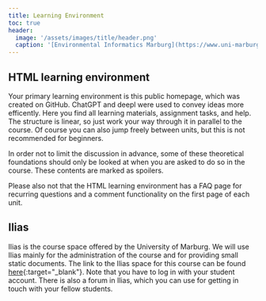 ```yaml
---
title: Learning Environment
toc: true
header:
  image: '/assets/images/title/header.png'
  caption: '[Environmental Informatics Marburg](https://www.uni-marburg.de/en/fb19/disciplines/physisch/environmentalinformatics){:target="_blank"}'
---
```



<!--more-->


<!--
Our first course session will be virtual. Details on the virtual classroom and how to get there are provided on the front page and were send by email to all participants.
Subsequent sessions will be in a hybrid format, meaning that parts of the students may attend the sessions in person at the [Department of Environmental Informatics](https://www.uni-marburg.de/en/fb19/disciplines/physisch/environmentalinformatics){:target="_blank"} in Marburg.
-->


## HTML learning environment

Your primary learning environment is this public homepage, which was created on GitHub. ChatGPT and deepl were used to convey ideas more efficently.
Here you find all learning materials, assignment tasks, and help. 
The structure is linear, so just work your way through it in parallel to the course.
Of course you can also jump freely between units, but this is not recommended for beginners.

In order not to limit the discussion in advance, some of these theoretical foundations should only be looked at when you are asked to do so in the course. These contents are marked as spoilers. 

Please also not that the HTML learning environment has a FAQ page for recurring questions and a comment functionality on the first page of each unit.


## Ilias

Ilias is the course space offered by the University of Marburg. 
We will use Ilias mainly for the administration of the course and for providing small static documents.
The link to the Ilias space for this course can be found [here](https://ilias.uni-marburg.de/goto.php?target=crs_3897879&client_id=UNIMR){:target="_blank"}.
Note that you have to log in with your student account. There is also a forum in Ilias, which you can use for getting in touch with your fellow students.
